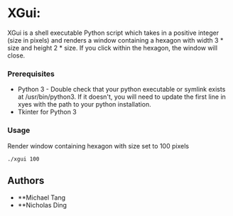 # XGui:
XGui is a shell executable Python script which takes in a positive integer (size in pixels) and renders a window containing a hexagon with width 3 * size and height 2 * size. If you click within the hexagon, the window will close.
### Prerequisites

* Python 3 - Double check that your python executable or symlink exists at /usr/bin/python3. If it doesn't, you will need to update the first line in xyes with the path to your python installation.
* Tkinter for Python 3
### Usage
Render window containing hexagon with size set to 100 pixels

```./xgui 100```  

## Authors

* **Michael Tang
* **Nicholas Ding